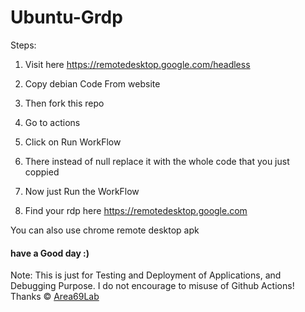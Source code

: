 # Ubuntu-Grdp

Steps: 

1. Visit here https://remotedesktop.google.com/headless

2. Copy debian Code From website

3. Then fork this repo

4. Go to actions 

5. Click on Run WorkFlow

6. There instead of null replace it with the whole code that you just coppied 

7. Now just Run the WorkFlow

8. Find your rdp here https://remotedesktop.google.com


You can also use chrome remote desktop apk


#### have a Good day :)

Note: This is just for Testing and Deployment of Applications, and Debugging Purpose. I do not encourage to misuse of Github Actions! Thanks © [Area69Lab](https://t.me/Area69Lab)
